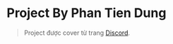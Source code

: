 # Project By Phan Tien Dung

> Project được cover từ trang <a href="https://discord.com">Discord</a>.
